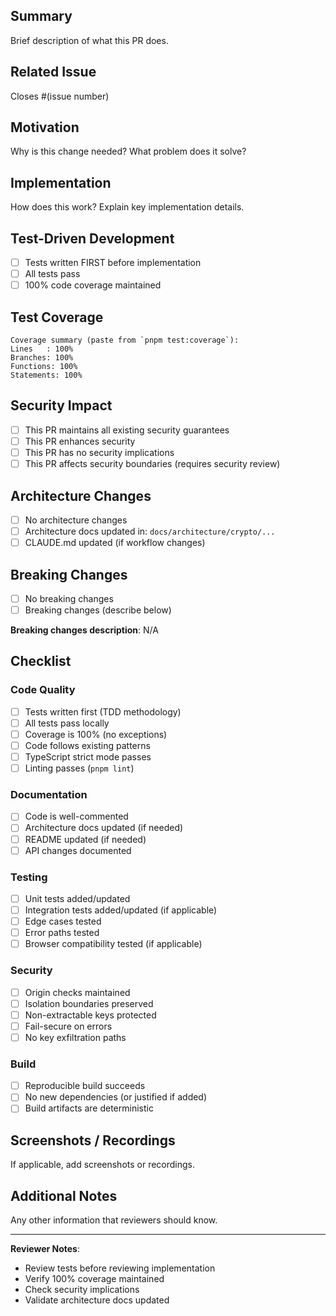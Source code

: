 ## Summary

Brief description of what this PR does.

## Related Issue

Closes #(issue number)

## Motivation

Why is this change needed? What problem does it solve?

## Implementation

How does this work? Explain key implementation details.

## Test-Driven Development

- [ ] Tests written FIRST before implementation
- [ ] All tests pass
- [ ] 100% code coverage maintained

## Test Coverage

```
Coverage summary (paste from `pnpm test:coverage`):
Lines   : 100%
Branches: 100%
Functions: 100%
Statements: 100%
```

## Security Impact

- [ ] This PR maintains all existing security guarantees
- [ ] This PR enhances security
- [ ] This PR has no security implications
- [ ] This PR affects security boundaries (requires security review)

## Architecture Changes

- [ ] No architecture changes
- [ ] Architecture docs updated in: `docs/architecture/crypto/...`
- [ ] CLAUDE.md updated (if workflow changes)

## Breaking Changes

- [ ] No breaking changes
- [ ] Breaking changes (describe below)

**Breaking changes description**: N/A

## Checklist

### Code Quality
- [ ] Tests written first (TDD methodology)
- [ ] All tests pass locally
- [ ] Coverage is 100% (no exceptions)
- [ ] Code follows existing patterns
- [ ] TypeScript strict mode passes
- [ ] Linting passes (`pnpm lint`)

### Documentation
- [ ] Code is well-commented
- [ ] Architecture docs updated (if needed)
- [ ] README updated (if needed)
- [ ] API changes documented

### Testing
- [ ] Unit tests added/updated
- [ ] Integration tests added/updated (if applicable)
- [ ] Edge cases tested
- [ ] Error paths tested
- [ ] Browser compatibility tested (if applicable)

### Security
- [ ] Origin checks maintained
- [ ] Isolation boundaries preserved
- [ ] Non-extractable keys protected
- [ ] Fail-secure on errors
- [ ] No key exfiltration paths

### Build
- [ ] Reproducible build succeeds
- [ ] No new dependencies (or justified if added)
- [ ] Build artifacts are deterministic

## Screenshots / Recordings

If applicable, add screenshots or recordings.

## Additional Notes

Any other information that reviewers should know.

---

**Reviewer Notes**:
- Review tests before reviewing implementation
- Verify 100% coverage maintained
- Check security implications
- Validate architecture docs updated
